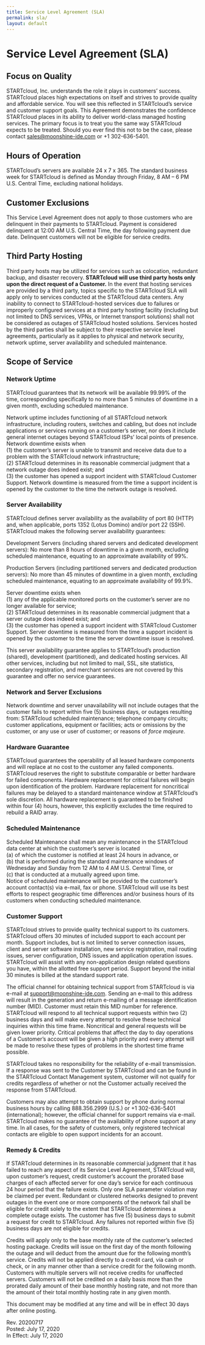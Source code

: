 ```yaml
---
title: Service Level Agreement (SLA)
permalink: sla/
layout: default
---
```

Service Level Agreement (SLA)
===

Focus on Quality
---

STARTcloud, Inc. understands the role it plays in customers’ success. STARTcloud places high expectations on itself and strives to provide quality and affordable service. You will see this reflected in STARTcloud’s service and customer support goals. This Agreement demonstrates the confidence STARTcloud places in its ability to deliver world-class managed hosting services. The primary focus is to treat you the same way STARTcloud expects to be treated. Should you ever find this not to be the case, please contact sales@moonshine-ide.com or +1 302-636-5401.

Hours of Operation
---
STARTcloud’s servers are available 24 x 7 x 365. The standard business week for STARTcloud is defined as Monday through Friday, 8 AM – 6 PM U.S. Central Time, excluding national holidays.

Customer Exclusions
---
This Service Level Agreement does not apply to those customers who are delinquent in their payments to STARTcloud. Payment is considered delinquent at 12:00 AM U.S. Central Time, the day following payment due date. Delinquent customers will not be eligible for service credits.

Third Party Hosting
---
Third party hosts may be utilized for services such as colocation, redundant backup, and disaster recovery. **STARTcloud will use third party hosts only upon the direct request of a Customer.** In the event that hosting services are provided by a third party, topics specific to the STARTcloud SLA will apply only to services conducted at the STARTcloud data centers. Any inability to connect to STARTcloud-hosted services due to failures or improperly configured services at a third party hosting facility (including but not limited to DNS services, VPNs, or Internet transport solutions) shall not be considered as outages of STARTcloud hosted solutions. Services hosted by the third parties shall be subject to their respective service level agreements, particularly as it applies to physical and network security, network uptime, server availability and scheduled maintenance.

Scope of Service
---

### Network Uptime

STARTcloud guarantees that its network will be available 99.99% of the time, corresponding specifically to no more than 5 minutes of downtime in a given month, excluding scheduled maintenance.

Network uptime includes functioning of all STARTcloud network infrastructure, including routers, switches and cabling, but does not include applications or services running on a customer’s server, nor does it include general internet outages beyond STARTcloud ISPs’ local points of presence. Network downtime exists when  
(1) the customer’s server is unable to transmit and receive data due to a problem with the STARTcloud network infrastructure;  
(2) STARTcloud determines in its reasonable commercial judgment that a network outage does indeed exist; and  
(3) the customer has opened a support incident with STARTcloud Customer Support. Network downtime is measured from the time a support incident is opened by the customer to the time the network outage is resolved.  

### Server Availability

STARTcloud defines server availability as the availability of port 80 (HTTP) and, when applicable, ports 1352 (Lotus Domino) and/or port 22 (SSH). STARTcloud makes the following server availability guarantees:

Development Servers (including shared servers and dedicated development servers): No more than 8 hours of downtime in a given month, excluding scheduled maintenance, equating to an approximate availability of 99%.

Production Servers (including partitioned servers and dedicated production servers): No more than 45 minutes of downtime in a given month, excluding scheduled maintenance, equating to an approximate availability of 99.9%.

Server downtime exists when  
(1) any of the applicable monitored ports on the customer’s server are no longer available for service;  
(2) STARTcloud determines in its reasonable commercial judgment that a server outage does indeed exist; and  
(3) the customer has opened a support incident with STARTcloud Customer Support. Server downtime is measured from the time a support incident is opened by the customer to the time the server downtime issue is resolved.  

This server availability guarantee applies to STARTcloud’s production (shared), development (partitioned), and dedicated hosting services. All other services, including but not limited to mail, SSL, site statistics, secondary registration, and merchant services are not covered by this guarantee and offer no service guarantees.

### Network and Server Exclusions

Network downtime and server unavailability will not include outages that the customer fails to report within five (5) business days, or outages resulting from: STARTcloud scheduled maintenance; telephone company circuits; customer applications, equipment or facilities; acts or omissions by the customer, or any use or user of customer; or reasons of *force majeure*.

### Hardware Guarantee

STARTcloud guarantees the operability of all leased hardware components and will replace at no cost to the customer any failed components. STARTcloud reserves the right to substitute comparable or better hardware for failed components. Hardware replacement for critical failures will begin upon identification of the problem. Hardware replacement for noncritical failures may be delayed to a standard maintenance window at STARTcloud’s sole discretion.
All hardware replacement is guaranteed to be finished within four (4) hours, however, this explicitly excludes the time required to rebuild a RAID array.

### Scheduled Maintenance 

Scheduled Maintenance shall mean any maintenance in the STARTcloud data center at which the customer’s server is located  
(a) of which the customer is notified at least 24 hours in advance, or  
(b) that is performed during the standard maintenance windows of Wednesday and Sunday from 12 AM to 4 AM U.S. Central Time, or  
(c) that is conducted at a mutually agreed upon time.  
Notice of scheduled maintenance will be provided to the customer’s account contact(s) via e-mail, fax or phone. STARTcloud will use its best efforts to respect geographic time differences and/or business hours of its customers when conducting scheduled maintenance.
 
### Customer Support 

STARTcloud strives to provide quality technical support to its customers. STARTcloud offers 30 minutes of included support to each account per month. Support includes, but is not limited to server connection issues, client and server software installation, new service registration, mail routing issues, server configuration, DNS issues and application operation issues. STARTcloud will assist with any non-application design related questions you have, within the allotted free support period. Support beyond the initial 30 minutes is billed at the standard support rate.

The official channel for obtaining technical support from STARTcloud is via e-mail at support@moonshine-ide.com. Sending an e-mail to this address will result in the generation and return e-mailing of a message identification number (MID). Customer must retain this MID number for reference. STARTcloud will respond to all technical support requests within two (2) business days and will make every attempt to resolve these technical inquiries within this time frame. Noncritical and general requests will be given lower priority. Critical problems that affect the day to day operations of a Customer’s account will be given a high priority and every attempt will be made to resolve these types of problems in the shortest time frame possible.

STARTcloud takes no responsibility for the reliability of e-mail transmission. If a response was sent to the Customer by STARTcloud and can be found in the STARTcloud Contact Management system, customer will not qualify for credits regardless of whether or not the Customer actually received the response from STARTcloud.

Customers may also attempt to obtain support by phone during normal business hours by calling 888.356.2999 (U.S.) or +1 302-636-5401 (international); however, the official channel for support remains via e-mail. STARTcloud makes no guarantee of the availability of phone support at any time. In all cases, for the safety of customers, only registered technical contacts are eligible to open support incidents for an account.
 
### Remedy & Credits 

If STARTcloud determines in its reasonable commercial judgment that it has failed to reach any aspect of its Service Level Agreement, STARTcloud will, upon customer’s request, credit customer’s account the prorated base charges of each affected server for one day’s service for each continuous 24 hour period that the failure exists. Only one SLA parameter violation may be claimed per event. Redundant or clustered networks designed to prevent outages in the event one or more components of the network fail shall be eligible for credit solely to the extent that STARTcloud determines a complete outage exists. The customer has five (5) business days to submit a request for credit to STARTcloud. Any failures not reported within five (5) business days are not eligible for credits.

Credits will apply only to the base monthly rate of the customer’s selected hosting package. Credits will issue on the first day of the month following the outage and will deduct from the amount due for the following month’s service. Credits will not be applied directly to a credit card, via cash or check, or in any manner other than a service credit for the following month. Customers with multiple servers will not receive credits for unaffected servers. Customers will not be credited on a daily basis more than the prorated daily amount of their base monthly hosting rate, and not more than the amount of their total monthly hosting rate in any given month. 

This document may be modified at any time and will be in effect 30 days after online posting. 

Rev. 20200717  
Posted: July 17, 2020  
In Effect: July 17, 2020